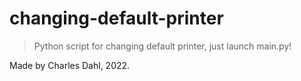 # changing-default-printer

> Python script for changing default printer, just launch main.py!

Made by Charles Dahl, 2022.
